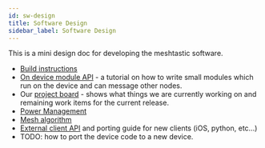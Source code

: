```yaml
---
id: sw-design
title: Software Design
sidebar_label: Software Design
---
```


This is a mini design doc for developing the meshtastic software.

- [Build instructions](/docs/developers/firmware/build)
- [On device module API](/docs/developers/firmware/module-api) - a tutorial on how to write small modules which run on the device and can message other nodes.
- Our [project board](https://github.com/orgs/meshtastic/projects/1) - shows what things we are currently working on and remaining work items for the current release.
- [Power Management](power.md)
- [Mesh algorithm](/docs/developers/firmware/mesh-alg)
- [External client API](/docs/developers/firmware/device-api) and porting guide for new clients (iOS, python, etc...)
- TODO: how to port the device code to a new device.
